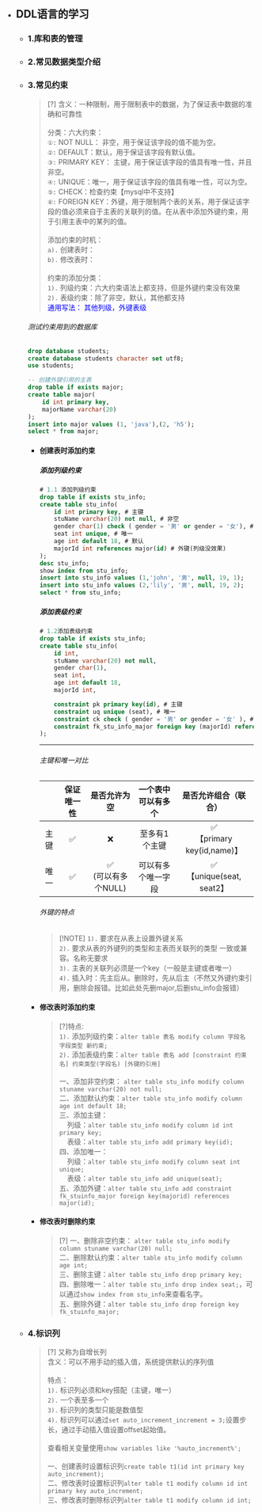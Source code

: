 * ## DDL语言的学习

    + ### 1.库和表的管理
    + ### 2.常见数据类型介绍
    + ### 3.常见约束

        > [?] 含义：一种限制，用于限制表中的数据，为了保证表中数据的准确和可靠性
        <br><br> 分类：六大约束：
        <br>`①:` NOT NULL： 非空，用于保证该字段的值不能为空。
        <br>`②:` DEFAULT：默认，用于保证该字段有默认值。
        <br>`③:` PRIMARY KEY： 主键，用于保证该字段的值具有唯一性，并且非空。
        <br>`④:` UNIQUE：唯一，用于保证该字段的值具有唯一性，可以为空。
        <br>`⑤:` CHECK：检查约束【mysql中不支持】
        <br>`⑥:` FOREIGN KEY：外键，用于限制两个表的关系，用于保证该字段的值必须来自于主表的关联列的值。在从表中添加外键约束，用于引用主表中的某列的值。
        <br><br>添加约束的时机：
        <br>`a).` 创建表时：
        <br>`b).` 修改表时：
        <br><br>约束的添加分类：
        <br>`1).` 列级约束：六大约束语法上都支持，但是外键约束没有效果
        <br>`2).` 表级约束：除了非空，默认，其他都支持
        <br><span style='color: blue'>通用写法： 其他列级，外键表级</span>
        ###### 测试约束用到的数据库
        ```sql
        drop database students;
        create database students character set utf8;
        use students;

        -- 创建外键引用的主表
        drop table if exists major;
        create table major(
            id int primary key,
            majorName varchar(20)
        );
        insert into major values (1, 'java'),(2, 'h5');
        select * from major;
        ```

        - #### 创建表时添加约束

            <!-- panels:start -->
            <!-- div:left-panel-50 -->
            ##### 添加列级约束
            ```sql
            # 1.1 添加列级约束
            drop table if exists stu_info;
            create table stu_info(
                id int primary key, # 主键
                stuName varchar(20) not null, # 非空
                gender char(1) check ( gender = '男' or gender = '女'), # 检查
                seat int unique, # 唯一
                age int default 18, # 默认
                majorId int references major(id) # 外键(列级没效果)
            );
            desc stu_info;
            show index from stu_info;
            insert into stu_info values (1,'john', '男', null, 19, 1);
            insert into stu_info values (2,'lily', '男', null, 19, 2);
            select * from stu_info;
            ```

            <!-- div:right-panel-50 -->
            ##### 添加表级约束
            ```sql
            # 1.2添加表级约束
            drop table if exists stu_info;
            create table stu_info(
                id int,
                stuName varchar(20) not null,
                gender char(1),
                seat int,
                age int default 18,
                majorId int,

                constraint pk primary key(id), # 主键
                constraint uq unique (seat), # 唯一
                constraint ck check ( gender = '男' or gender = '女' ), # 检查
                constraint fk_stu_info_major foreign key (majorId) references major(id) # 外键
            );
            ```
            <!-- panels:end -->
            <hr/>

            ###### 主键和唯一对比
            |     | 保证唯一性 | 是否允许为空 | 一个表中可以有多个 | 是否允许组合（联合）|
            | :--: |:--: |:--: |:--: |:--: |
            | 主键 | ✅ | ❌ | 至多有1个主键 | ✅ <br>【primary key(id,name)】|
            | 唯一 | ✅ | ✅ <br>(可以有多个NULL) | 可以有多个唯一字段 | ✅ <br>【unique(seat, seat2】|

            ###### 外键的特点
            > [!NOTE] `1).` 要求在从表上设置外键关系
            <br>`2).` 要求从表的外键列的类型和主表而关联列的类型 一致或兼容。名称无要求
            <br>`3).` 主表的关联列必须是一个key（一般是主键或者唯一）
            <br>`4).` 插入时：先主后从。删除时，先从后主（不然又外键约束引用，删除会报错。比如此处先删major,后删stu_info会报错）

        - #### 修改表时添加约束

            > [?]特点:
            <br>`1).` 添加列级约束：`alter table 表名 modify column 字段名 字段类型 新约束;`
            <br>`2).` 添加表级约束：`alter table 表名 add [constraint 约束名] 约束类型(字段名) [外键的引用]`
            <br><br>一、添加非空约束： `alter table stu_info modify column stuname varchar(20) not null;`
            <br>二、添加默认约束：`alter table stu_info modify column age int default 18;`
            <br>三、添加主键：
            <br>&nbsp;&nbsp;&nbsp; 列级：`alter table stu_info modify column id int primary key;`
            <br>&nbsp;&nbsp;&nbsp; 表级：`alter table stu_info add primary key(id);`
            <br>四、添加唯一：
            <br>&nbsp;&nbsp;&nbsp; 列级：`alter table stu_info modify column seat int unique;`
            <br>&nbsp;&nbsp;&nbsp; 表级：`alter table stu_info add unique(seat);`
            <br>五、添加外键：`alter table stu_info add constraint fk_stuinfo_major foreign key(majorid) references major(id);`

        - #### 修改表时删除约束

            > [?]
            一、删除非空约束： `alter table stu_info modify column stuname varchar(20) null;`
            <br>二、删除默认约束：`alter table stu_info modify column age int;`
            <br>三、删除主键：`alter table stu_info drop primary key;`
            <br>四、删除唯一：`alter table stu_info drop index seat;`，可以通过`show index from stu_info`来查看名字。
            <br>五、删除外键：`alter table stu_info drop foreign key fk_stuinfo_major;`

    + ### 4.标识列

        > [?] 又称为自增长列
        <br>含义：可以不用手动的插入值，系统提供默认的序列值
        <br><br>特点：
        <br>`1).` 标识列必须和key搭配（主键，唯一）
        <br>`2).` 一个表至多一个
        <br>`3).` 标识列的类型只能是数值型
        <br>`4).` 标识列可以通过`set auto_increment_increment = 3;`设置步长，通过手动插入值设置offset起始值。
        <br><br>查看相关变量使用`show variables like '%auto_increment%';`
        <br><br>一、创建表时设置标识列`create table t1(id int primary key auto_increment);`
        <br>二、修改表时设置标识列`alter table t1 modify column id int primary key auto_increment;`
        <br>三、修改表时删除标识列`alter table t1 modify column id int;`